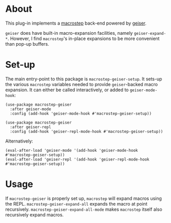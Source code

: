 # About

This plug-in implements a [macrostep](https://github.com/joddie/macrostep)
back-end powered by [geiser](https://www.nongnu.org/geiser/).

`geiser` does have built-in macro-expansion facilities, namely
`geiser-expand-*`. However, I find `macrostep`'s in-place expansions to be more
convenient than pop-up buffers.

# Set-up

The main entry-point to this package is `macrostep-geiser-setup`. It sets-up the
various `macrostep` variables needed to provide `geiser`-backed macro expansion.
It can either be called interactively, or added to `geiser-mode-hook`:

```emacs-lisp
(use-package macrostep-geiser
  :after geiser-mode
  :config (add-hook 'geiser-mode-hook #'macrostep-geiser-setup))

(use-package macrostep-geiser
  :after geiser-repl
  :config (add-hook 'geiser-repl-mode-hook #'macrostep-geiser-setup))
```

Alternatively:

```emacs-lisp
(eval-after-load 'geiser-mode '(add-hook 'geiser-mode-hook #'macrostep-geiser-setup))
(eval-after-load 'geiser-repl '(add-hook 'geiser-repl-mode-hook #'macrostep-geiser-setup))
```

# Usage

If `macrostep-geiser` is properly set up, `macrostep` will expand macros using
the REPL. `macrostep-geiser-expand-all` expands the macro at point recursively.
`macrostep-geiser-expand-all-mode` makes `macrostep` itself also recursively
expand macros.

